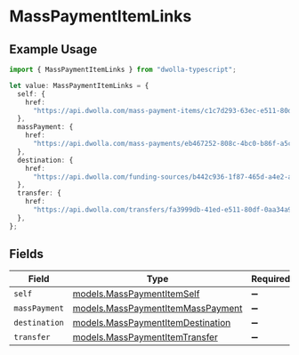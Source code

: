 # MassPaymentItemLinks

## Example Usage

```typescript
import { MassPaymentItemLinks } from "dwolla-typescript";

let value: MassPaymentItemLinks = {
  self: {
    href:
      "https://api.dwolla.com/mass-payment-items/c1c7d293-63ec-e511-80df-0aa34a9b2388",
  },
  massPayment: {
    href:
      "https://api.dwolla.com/mass-payments/eb467252-808c-4bc0-b86f-a5cd01454563",
  },
  destination: {
    href:
      "https://api.dwolla.com/funding-sources/b442c936-1f87-465d-a4e2-a982164b26bd",
  },
  transfer: {
    href:
      "https://api.dwolla.com/transfers/fa3999db-41ed-e511-80df-0aa34a9b2388",
  },
};
```

## Fields

| Field                                                                        | Type                                                                         | Required                                                                     | Description                                                                  |
| ---------------------------------------------------------------------------- | ---------------------------------------------------------------------------- | ---------------------------------------------------------------------------- | ---------------------------------------------------------------------------- |
| `self`                                                                       | [models.MassPaymentItemSelf](../models/masspaymentitemself.md)               | :heavy_minus_sign:                                                           | N/A                                                                          |
| `massPayment`                                                                | [models.MassPaymentItemMassPayment](../models/masspaymentitemmasspayment.md) | :heavy_minus_sign:                                                           | N/A                                                                          |
| `destination`                                                                | [models.MassPaymentItemDestination](../models/masspaymentitemdestination.md) | :heavy_minus_sign:                                                           | N/A                                                                          |
| `transfer`                                                                   | [models.MassPaymentItemTransfer](../models/masspaymentitemtransfer.md)       | :heavy_minus_sign:                                                           | N/A                                                                          |